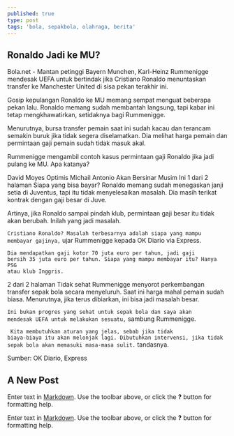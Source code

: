 ```yaml
---
published: true
type: post
tags: 'bola, sepakbola, olahraga, berita'
---
```

## Ronaldo Jadi ke MU?

Bola.net - Mantan petinggi Bayern Munchen, Karl-Heinz Rummenigge mendesak UEFA untuk bertindak jika Cristiano Ronaldo menuntaskan transfer ke Manchester United di sisa pekan terakhir ini.

Gosip kepulangan Ronaldo ke MU memang sempat menguat beberapa pekan lalu. Ronaldo memang sudah membantah langsung, tapi kabar ini tetap mengkhawatirkan, setidaknya bagi Rummenigge.

Menurutnya, bursa transfer pemain saat ini sudah kacau dan terancam semakin buruk jika tidak segera diselamatkan. Dia melihat harga pemain dan permintaan gaji pemain sudah tidak masuk akal.

Rummenigge mengambil contoh kasus permintaan gaji Ronaldo jika jadi pulang ke MU. Apa katanya?


David Moyes Optimis Michail Antonio Akan Bersinar Musim Ini
1 dari 2 halaman
Siapa yang bisa bayar?
Ronaldo memang sudah menegaskan janji setia di Juventus, tapi itu tidak menyelesaikan masalah. Dia masih terikat kontrak dengan gaji besar di Juve.

Artinya, jika Ronaldo sampai pindah klub, permintaan gaji besar itu tidak akan berubah. Inilah yang jadi masalah.

<code>Cristiano Ronaldo? Masalah terbesarnya adalah siapa yang mampu membayar gajinya,</code> ujar Rummenigge kepada OK Diario via Express.

<code>Dia mendapatkan gaji kotor 70 juta euro per tahun, jadi gaji bersih 35 juta euro per tahun. Siapa yang mampu membayar itu? Hanya PSG atau klub Inggris.</code>


2 dari 2 halaman
Tidak sehat
Rummenigge menyorot perkembangan transfer sepak bola secara menyeluruh. Saat ini harga mahal pemain sudah biasa. Menurutnya, jika terus dibiarkan, ini bisa jadi masalah besar.

<code>Ini bukan progres yang sehat untuk sepak bola dan saya akan mendesak UEFA untuk melakukan sesuatu,</code> sambung Rummenigge.

<code> Kita membutuhkan aturan yang jelas, sebab jika tidak biaya-biaya itu akan melonjak lagi. Dibutuhkan intervensi, jika tidak sepak bola akan memasuki masa-masa sulit.</code> tandasnya.

Sumber: OK Diario, Express

## A New Post

Enter text in [Markdown](http://daringfireball.net/projects/markdown/). Use the toolbar above, or click the **?** button for formatting help.


Enter text in [Markdown](http://daringfireball.net/projects/markdown/). Use the toolbar above, or click the **?** button for formatting help.
